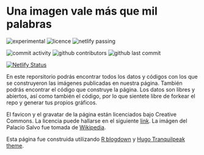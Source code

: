 # Una imagen vale más que mil palabras

![experimental](https://img.shields.io/badge/lifecycle-experimental-orange.svg) ![licence](https://img.shields.io/github/license/daczarne/UnaImagen) ![netlify passing](https://img.shields.io/netlify/e78c0174-3c1b-4832-8d4b-e7cab20ff756)

![commit activity](https://img.shields.io/github/commit-activity/m/daczarne/UnaImagen) ![github contributors](https://img.shields.io/github/contributors/daczarne/UnaImagen) ![github last commit](https://img.shields.io/github/last-commit/daczarne/UnaImagen)

[![Netlify Status](https://api.netlify.com/api/v1/badges/e78c0174-3c1b-4832-8d4b-e7cab20ff756/deploy-status)](https://app.netlify.com/sites/unaimagen/deploys)

En este reporsitorio podrás encontrar todos los datos y códigos con los que se construyeron las imágenes publicadas en nuestra página. También podrás encontrar el código que construye la página. Los datos son libres y abiertos, así como también el código, por lo que sientete libre de forkear el repo y generar tus propios gráficos.

El favicon y el gravatar de la página están licenciados bajo Creative Commons. La licencia puede hallarse en el siguiente [link](https://fontawesome.com/license). La imágen del Palacio Salvo fue tomada de [Wikipedia](https://en.wikipedia.org/wiki/Palacio_Salvo).

Esta página fue construida utilizando [R blogdown](https://github.com/rstudio/blogdown) y [Hugo Tranquilpeak theme](https://github.com/kakawait/hugo-tranquilpeak-theme).

